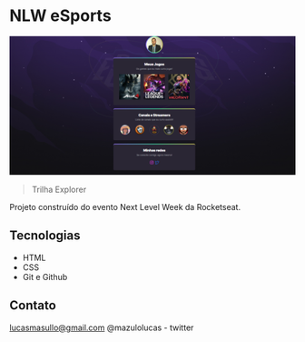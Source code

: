 # NLW eSports 

![preview](.github/preview.png)

> Trilha Explorer

Projeto construído do evento Next Level Week da Rocketseat.

## Tecnologias

- HTML
- CSS
- Git e Github

## Contato

lucasmasullo@gmail.com
@mazulolucas - twitter